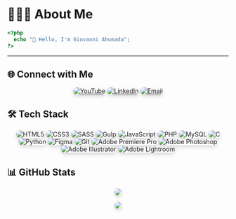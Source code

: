 # 👨🏻‍💻 About Me

```php
<?php
  echo "👋 Hello, I'm Giovanni Ahumada";
?>
```
---

## 🌐 Connect with Me

<p align="center">
  <a href="https://www.youtube.com/channel/UCjJBeArJEuYkEOAlaFvLLHA" target="_blank"><img alt="YouTube" src="https://img.shields.io/badge/YouTube-%23FF0000.svg?style=for-the-badge&logo=YouTube&logoColor=white&color=8E8E93" style="border-radius:12px;box-shadow: 0px 4px 8px rgba(0, 0, 0, 0.15);"/></a>
  <a href="https://www.linkedin.com/in/gioahumada/" target="_blank"><img alt="LinkedIn" src="https://img.shields.io/badge/LinkedIn-%230077B5.svg?style=for-the-badge&logo=linkedin&logoColor=white&color=8E8E93" style="border-radius:12px;box-shadow: 0px 4px 8px rgba(0, 0, 0, 0.15);"/></a>
  <a href="mailto:giovanni.ahumada.t@gmail.com" target="_blank"><img alt="Email" src="https://img.shields.io/badge/Email-D14836?style=for-the-badge&logo=gmail&logoColor=white&color=8E8E93" style="border-radius:12px;box-shadow: 0px 4px 8px rgba(0, 0, 0, 0.15);"/></a>
</p>

## 🛠️ Tech Stack

<p align="center">
  <img src="https://img.shields.io/badge/-HTML5-%23E34F26?style=for-the-badge&logo=html5&logoColor=white&color=8E8E93" style="border-radius:12px;box-shadow: 0px 4px 8px rgba(0, 0, 0, 0.15);" alt="HTML5" />
  <img src="https://img.shields.io/badge/-CSS3-%231572B6?style=for-the-badge&logo=css3&logoColor=white&color=8E8E93" style="border-radius:12px;box-shadow: 0px 4px 8px rgba(0, 0, 0, 0.15);" alt="CSS3" />
  <img src="https://img.shields.io/badge/-SASS-%23CC6699?style=for-the-badge&logo=sass&logoColor=white&color=8E8E93" style="border-radius:12px;box-shadow: 0px 4px 8px rgba(0, 0, 0, 0.15);" alt="SASS" />
  <img src="https://img.shields.io/badge/-Gulp-%23CF4647?style=for-the-badge&logo=gulp&logoColor=white&color=8E8E93" style="border-radius:12px;box-shadow: 0px 4px 8px rgba(0, 0, 0, 0.15);" alt="Gulp" />
  <img src="https://img.shields.io/badge/-JavaScript-%23323330?style=for-the-badge&logo=javascript&logoColor=white&color=8E8E93" style="border-radius:12px;box-shadow: 0px 4px 8px rgba(0, 0, 0, 0.15);" alt="JavaScript" />
  <img src="https://img.shields.io/badge/-PHP-%23777BB4?style=for-the-badge&logo=php&logoColor=white&color=8E8E93" style="border-radius:12px;box-shadow: 0px 4px 8px rgba(0, 0, 0, 0.15);" alt="PHP" />
  <img src="https://img.shields.io/badge/-MySQL-%2300f?style=for-the-badge&logo=mysql&logoColor=white&color=8E8E93" style="border-radius:12px;box-shadow: 0px 4px 8px rgba(0, 0, 0, 0.15);" alt="MySQL" />
  <img src="https://img.shields.io/badge/-C-%2300599C?style=for-the-badge&logo=c&logoColor=white&color=8E8E93" style="border-radius:12px;box-shadow: 0px 4px 8px rgba(0, 0, 0, 0.15);" alt="C" />
  <img src="https://img.shields.io/badge/-Python-3670A0?style=for-the-badge&logo=python&logoColor=white&color=8E8E93" style="border-radius:12px;box-shadow: 0px 4px 8px rgba(0, 0, 0, 0.15);" alt="Python" />
  <img src="https://img.shields.io/badge/-Figma-%23F24E1E?style=for-the-badge&logo=figma&logoColor=white&color=8E8E93" style="border-radius:12px;box-shadow: 0px 4px 8px rgba(0, 0, 0, 0.15);" alt="Figma" />
  <img src="https://img.shields.io/badge/-Git-fc6d26?style=for-the-badge&logo=git&logoColor=white&color=8E8E93" style="border-radius:12px;box-shadow: 0px 4px 8px rgba(0, 0, 0, 0.15);" alt="Git" />
  <img src="https://img.shields.io/badge/-Adobe%20Premiere%20Pro-9999FF?style=for-the-badge&logo=Adobe%20Premiere%20Pro&logoColor=white&color=8E8E93" style="border-radius:12px;box-shadow: 0px 4px 8px rgba(0, 0, 0, 0.15);" alt="Adobe Premiere Pro" />
  <img src="https://img.shields.io/badge/-Adobe%20Photoshop-%2331A8FF?style=for-the-badge&logo=Adobe%20Photoshop&logoColor=white&color=8E8E93" style="border-radius:12px;box-shadow: 0px 4px 8px rgba(0, 0, 0, 0.15);" alt="Adobe Photoshop" />
  <img src="https://img.shields.io/badge/-Adobe%20Illustrator-%23FF9A00?style=for-the-badge&logo=Adobe%20Illustrator&logoColor=white&color=8E8E93" style="border-radius:12px;box-shadow: 0px 4px 8px rgba(0, 0, 0, 0.15);" alt="Adobe Illustrator" />
  <img src="https://img.shields.io/badge/-Adobe%20Lightroom-%2317B5FE?style=for-the-badge&logo=Adobe%20Lightroom&logoColor=white&color=8E8E93" style="border-radius:12px;box-shadow: 0px 4px 8px rgba(0, 0, 0, 0.15);" alt="Adobe Lightroom" />
</p>

## 📊 GitHub Stats

<p align="center">
  <a href="https://github.com/gioahumada">
    <img src="https://github-readme-stats.vercel.app/api?username=gioahumada&show_icons=true&theme=github_dark&border_color=8E8E93&icon_color=8E8E93&title_color=8E8E93" style="border-radius:12px;box-shadow: 0px 4px 8px rgba(0, 0, 0, 0.15);" />
  </a>
</p>

<p align="center">
  <a href="https://github.com/gioahumada">
    <img src="https://github-readme-stats.vercel.app/api/top-langs/?username=gioahumada&layout=compact&theme=github_dark&border_color=8E8E93&title_color=8E8E93" style="border-radius:12px;box-shadow: 0px 4px 8px rgba(0, 0, 0, 0.15);" />
  </a>
</p>
